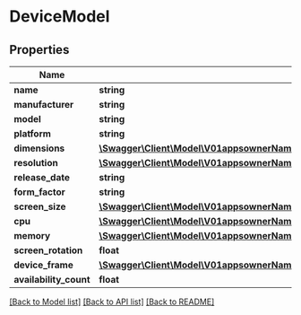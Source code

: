 # DeviceModel

## Properties
Name | Type | Description | Notes
------------ | ------------- | ------------- | -------------
**name** | **string** |  | [optional] 
**manufacturer** | **string** |  | [optional] 
**model** | **string** |  | [optional] 
**platform** | **string** |  | [optional] 
**dimensions** | [**\Swagger\Client\Model\V01appsownerNameappNamedeviceConfigurationsModelDimensions**](V01appsownerNameappNamedeviceConfigurationsModelDimensions.md) |  | [optional] 
**resolution** | [**\Swagger\Client\Model\V01appsownerNameappNamedeviceConfigurationsModelResolution**](V01appsownerNameappNamedeviceConfigurationsModelResolution.md) |  | [optional] 
**release_date** | **string** |  | [optional] 
**form_factor** | **string** |  | [optional] 
**screen_size** | [**\Swagger\Client\Model\V01appsownerNameappNamedeviceConfigurationsModelScreenSize**](V01appsownerNameappNamedeviceConfigurationsModelScreenSize.md) |  | [optional] 
**cpu** | [**\Swagger\Client\Model\V01appsownerNameappNamedeviceConfigurationsModelCpu**](V01appsownerNameappNamedeviceConfigurationsModelCpu.md) |  | [optional] 
**memory** | [**\Swagger\Client\Model\V01appsownerNameappNamedeviceConfigurationsModelMemory**](V01appsownerNameappNamedeviceConfigurationsModelMemory.md) |  | [optional] 
**screen_rotation** | **float** |  | [optional] 
**device_frame** | [**\Swagger\Client\Model\V01appsownerNameappNamedeviceConfigurationsModelDeviceFrame**](V01appsownerNameappNamedeviceConfigurationsModelDeviceFrame.md) |  | [optional] 
**availability_count** | **float** |  | [optional] 

[[Back to Model list]](../README.md#documentation-for-models) [[Back to API list]](../README.md#documentation-for-api-endpoints) [[Back to README]](../README.md)


